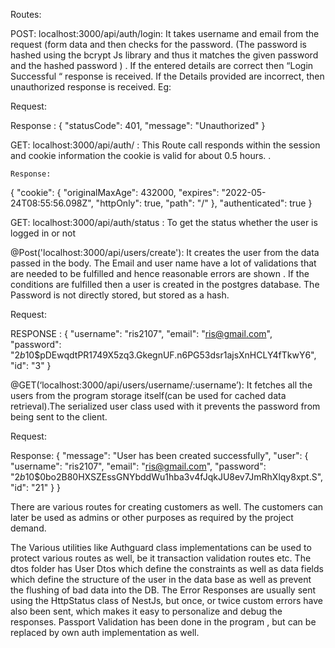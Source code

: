 Routes:

 POST: localhost:3000/api/auth/login:
 It    takes  username and email from the request  (form data and then checks for the password. (The password is hashed using the bcrypt Js library and thus it matches the given password and the hashed password ) . If the entered details are correct then “Login Successful “ response is received.
If the Details provided are incorrect, then unauthorized response is received.
Eg:

Request:



Response :
{
    "statusCode": 401,
    "message": "Unauthorized"
}



GET:  localhost:3000/api/auth/  :
 This Route call responds within the session and cookie information the cookie is valid for about 0.5 hours. .
	
	Response:

 {
    "cookie": {
        "originalMaxAge": 432000,
        "expires": "2022-05-24T08:55:56.098Z",
        "httpOnly": true,
        "path": "/"
    },
    "authenticated": true
}


GET: localhost:3000/api/auth/status :
 To get the status whether the user is logged in or not


@Post('localhost:3000/api/users/create'):
It creates the user from the data passed in the body.
The Email and user name have a lot of validations that are needed to be fulfilled and hence reasonable errors are shown . If the conditions are fulfilled then a user is created in the postgres database. The Password is not directly stored, but stored as a hash.

Request:

	
RESPONSE :
	{
    "username": "ris2107",
    "email": "ris@gmail.com",
    "password": "$2b$10$pDEwqdtPR1749X5zq3.GkegnUF.n6PG53dsr1ajsXnHCLY4fTkwY6",
    "id": "3"
}

	

@GET(‘localhost:3000/api/users/username/:username’):
It fetches all the users from the program storage itself(can be used for cached data retrieval).The serialized user class used with it prevents the password from being sent to the client.

Request:
	
Response:
	{
    "message": "User has been created successfully",
    "user": {
        "username": "ris2107",
        "email": "ris@gmail.com",
        "password": "$2b$10$0bo2B80HXSZEssGNYbddWu1hba3v4fJqkJU8ev7JmRhXlqy8xpt.S",
        "id": "21"
    }
}

There are various routes for creating customers as well. The customers can later be used as admins or other purposes as required by the project demand.

The Various utilities like Authguard class   implementations can be used to protect various routes as well, be it transaction validation routes etc.
The dtos folder has User Dtos which define the constraints as well as  data fields which define the structure of the user in the data base as well as prevent the flushing of bad data into the DB.
The Error Responses are usually sent using the HttpStatus class of NestJs, but once, or twice custom errors have also been sent, which makes it easy to personalize and debug the responses.
Passport Validation has been done in the program , but can be replaced by own auth implementation as well.




